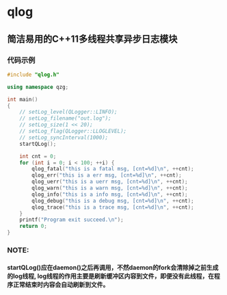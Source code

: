 qlog
====

## 简洁易用的C++11多线程共享异步日志模块

### 代码示例

```c++
#include "qlog.h"

using namespace qzg;

int main()
{
    // setLog_level(QLogger::LINFO);
    // setLog_filename("out.log");
    // setLog_size(1 << 20);
    // setLog_flag(QLogger::LLOGLEVEL);
    // setLog_syncInterval(1000);
    startQLog();

    int cnt = 0;
    for (int i = 0; i < 100; ++i) {
        qlog_fatal("this is a fatal msg, [cnt=%d]\n", ++cnt);
        qlog_err("this is a err msg, [cnt=%d]\n", ++cnt);
        qlog_uerr("this is a uerr msg, [cnt=%d]\n", ++cnt);
        qlog_warn("this is a warn msg, [cnt=%d]\n", ++cnt);
        qlog_info("this is a info msg, [cnt=%d]\n", ++cnt);
        qlog_debug("this is a debug msg, [cnt=%d]\n", ++cnt);
        qlog_trace("this is a trace msg, [cnt=%d]\n", ++cnt);
    }
    printf("Program exit succeed.\n");
    return 0;
}
```

### NOTE:
#### startQLog()应在daemon()之后再调用，不然daemon的fork会清除掉之前生成的log线程, log线程的作用主要是刷新缓冲区内容到文件，即便没有此线程，在程序正常结束时内容会自动刷新到文件。
